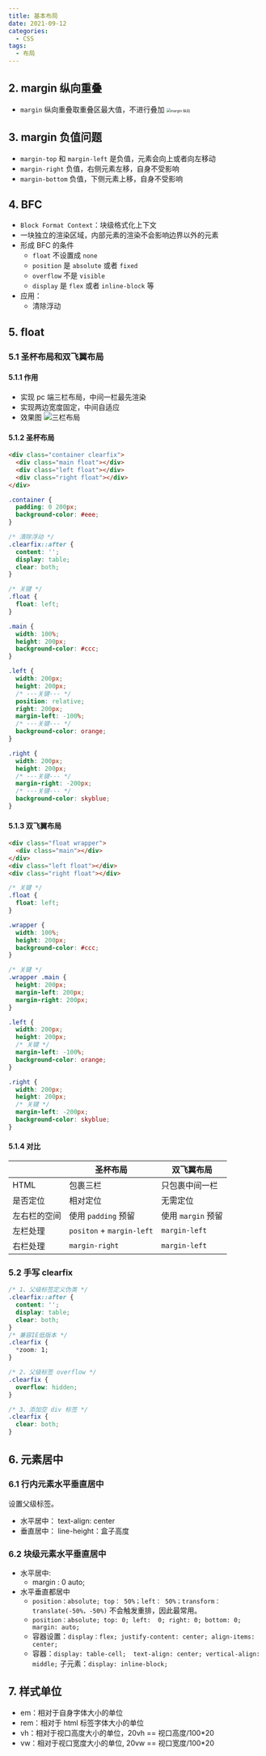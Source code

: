 ```yaml
---
title: 基本布局
date: 2021-09-12
categories:
  - CSS
tags:
  - 布局
---
```


## 2. margin 纵向重叠

- `margin` 纵向重叠取重叠区最大值，不进行叠加
  <img src="./img/layout/margin-y.png" alt="margin 纵向" style="zoom:50%;" />

## 3. margin 负值问题

- `margin-top` 和 `margin-left` 是负值，元素会向上或者向左移动
- `margin-right` 负值，右侧元素左移，自身不受影响
- `margin-bottom` 负值，下侧元素上移，自身不受影响

## 4. BFC

- `Block Format Context`：块级格式化上下文
- 一块独立的渲染区域，内部元素的渲染不会影响边界以外的元素
- 形成 BFC 的条件
  - `float` 不设置成 `none`
  - `position` 是 `absolute` 或者 `fixed`
  - `overflow` 不是 `visible`
  - `display` 是 `flex` 或者 `inline-block` 等
- 应用：
  - 清除浮动

## 5. float

### 5.1 圣杯布局和双飞翼布局

#### 5.1.1 作用

- 实现 pc 端三栏布局，中间一栏最先渲染
- 实现两边宽度固定，中间自适应
- 效果图
  ![三栏布局](./img/layout/three-cols.png)

#### 5.1.2 圣杯布局

```html
<div class="container clearfix">
  <div class="main float"></div>
  <div class="left float"></div>
  <div class="right float"></div>
</div>
```

```css
.container {
  padding: 0 200px;
  background-color: #eee;
}

/* 清除浮动 */
.clearfix::after {
  content: '';
  display: table;
  clear: both;
}

/* 关键 */
.float {
  float: left;
}

.main {
  width: 100%;
  height: 200px;
  background-color: #ccc;
}

.left {
  width: 200px;
  height: 200px;
  /* ---关键--- */
  position: relative;
  right: 200px;
  margin-left: -100%;
  /* ---关键--- */
  background-color: orange;
}

.right {
  width: 200px;
  height: 200px;
  /* ---关键--- */
  margin-right: -200px;
  /* ---关键--- */
  background-color: skyblue;
}
```

#### 5.1.3 双飞翼布局

```html
<div class="float wrapper">
  <div class="main"></div>
</div>
<div class="left float"></div>
<div class="right float"></div>
```

```css
/* 关键 */
.float {
  float: left;
}

.wrapper {
  width: 100%;
  height: 200px;
  background-color: #ccc;
}

/* 关键 */
.wrapper .main {
  height: 200px;
  margin-left: 200px;
  margin-right: 200px;
}

.left {
  width: 200px;
  height: 200px;
  /* 关键 */
  margin-left: -100%;
  background-color: orange;
}

.right {
  width: 200px;
  height: 200px;
  /* 关键 */
  margin-left: -200px;
  background-color: skyblue;
}
```

#### 5.1.4 对比

|              | 圣杯布局                  | 双飞翼布局         |
| ------------ | ------------------------- | ------------------ |
| HTML         | 包裹三栏                  | 只包裹中间一栏     |
| 是否定位     | 相对定位                  | 无需定位           |
| 左右栏的空间 | 使用 `padding` 预留       | 使用 `margin` 预留 |
| 左栏处理     | `positon` + `margin-left` | `margin-left`      |
| 右栏处理     | `margin-right`            | `margin-left`      |

### 5.2 手写 clearfix

```css
/* 1、父级标签定义伪类 */
.clearfix::after {
  content: '';
  display: table;
  clear: both;
}
/* 兼容IE低版本 */
.clearfix {
  *zoom: 1;
}

/* 2、父级标签 overflow */
.clearfix {
  overflow: hidden;
}

/* 3、添加空 div 标签 */
.clearfix {
  clear: both;
}
```
## 6. 元素居中

### 6.1 行内元素水平垂直居中

设置父级标签。

- 水平居中： text-align: center
- 垂直居中： line-height：盒子高度

### 6.2 块级元素水平垂直居中

* 水平居中: 
  * margin : 0 auto;
* 水平垂直都居中
  * `position：absolute; top： 50%；left： 50%；transform：translate(-50%，-50%)` 不会触发重排，因此最常用。
  * `position：absolute; top: 0; left:  0; right: 0; bottom: 0; margin: auto;`
  * 容器设置：`display：flex; justify-content: center; align-items: center;`
  * 容器：`display: table-cell;  text-align: center; vertical-align: middle;`  子元素：`display: inline-block;` 

## 7. 样式单位

* em：相对于自身字体大小的单位
* rem：相对于 html 标签字体大小的单位
* vh：相对于视口高度大小的单位，20vh == 视口高度/100*20
* vw：相对于视口宽度大小的单位,  20vw == 视口宽度/100*20
